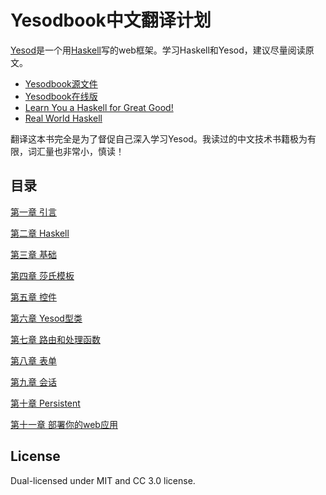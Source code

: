 # Yesodbook中文翻译计划

[Yesod]是一个用[Haskell]写的web框架。学习Haskell和Yesod，建议尽量阅读原文。

- [Yesodbook源文件]
- [Yesodbook在线版]
- [Learn You a Haskell for Great Good!]
- [Real World Haskell]

翻译这本书完全是为了督促自己深入学习Yesod。我读过的中文技术书籍极为有限，词汇量也非常小，慎读！

## 目录

[第一章 引言](https://github.com/rnons/yesodbook-zh/blob/master/chapters/introduction.asciidoc)

[第二章 Haskell](https://github.com/rnons/yesodbook-zh/blob/master/chapters/haskell.asciidoc)

[第三章 基础](https://github.com/rnons/yesodbook-zh/blob/master/chapters/basics.asciidoc)

[第四章 莎氏模板](https://github.com/rnons/yesodbook-zh/blob/master/chapters/shakespearean-templates.asciidoc)

[第五章 控件](https://github.com/rnons/yesodbook-zh/blob/master/chapters/widgets.asciidoc)

[第六章 Yesod型类](https://github.com/rnons/yesodbook-zh/blob/master/chapters/yesod-typeclass.asciidoc)

[第七章 路由和处理函数](https://github.com/rnons/yesodbook-zh/blob/master/chapters/routing-and-handlers.asciidoc)

[第八章 表单](https://github.com/rnons/yesodbook-zh/blob/master/chapters/forms.asciidoc)

[第九章 会话](https://github.com/rnons/yesodbook-zh/blob/master/chapters/sessions.asciidoc)

[第十章 Persistent](https://github.com/rnons/yesodbook-zh/blob/master/chapters/persistent.asciidoc)

[第十一章 部署你的web应用](https://github.com/rnons/yesodbook-zh/blob/master/chapters/deploying-your-webapp.asciidoc)

[Yesod]: http://www.yesodweb.com/
[Haskell]: http://www.haskell.org/
[Yesodbook源文件]: https://github.com/yesodweb/yesodweb.com-content/tree/master/book
[Yesodbook在线版]: http://www.yesodweb.com/book
[Learn You a Haskell for Great Good!]: http://learnyouahaskell.com/chapters
[Real World Haskell]: http://book.realworldhaskell.org/read/

## License

Dual-licensed under MIT and CC 3.0 license.
